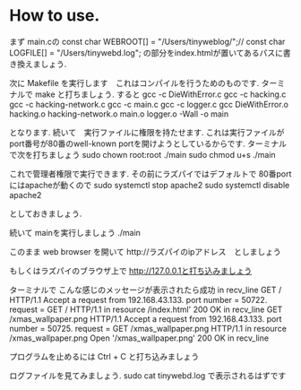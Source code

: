 # How to use.
まず main.cの
const char WEBROOT[] = "/Users/tinyweblog/";//
const char LOGFILE[] = "/Users/tinywebd.log";
の部分をindex.htmlが置いてあるパスに書き換えましょう.

次に
Makefile を実行します　これはコンパイルを行うためのものです.
ターミナルで
make
と打ちましょう.
すると
gcc -c DieWithError.c
gcc -c hacking.c
gcc -c hacking-network.c
gcc -c main.c
gcc -c logger.c
gcc DieWithError.o hacking.o hacking-network.o main.o logger.o -Wall -o main

となります.
続いて　実行ファイルに権限を持たせます. 
これは実行ファイルが　port番号が80番のwell-known portを開けようとしているからです.
ターミナルで次を打ちましょう
sudo chown root:root ./main
sudo chmod u+s ./main

これで管理者権限で実行できます.
その前にラズパイではデフォルトで 80番portにはapacheが動くので
sudo systemctl stop apache2
sudo systemctl disable apache2

としておきましょう.

続いて mainを実行しましょう
./main

このまま web browser を開いて
http://ラズパイのipアドレス　としましょう

もしくはラズパイのブラウザ上で http://127.0.0.1と打ち込みましょう




ターミナルで こんな感じのメッセージが表示されたら成功
in recv_line
GET / HTTP/1.1
Accept a request from 192.168.43.133. port number = 50722. request = GET / HTTP/1.1
in resource /index.html' 	200 OK
in recv_line
GET /xmas_wallpaper.png HTTP/1.1
Accept a request from 192.168.43.133. port number = 50725. request = GET /xmas_wallpaper.png HTTP/1.1
in resource /xmas_wallpaper.png	 Open '/xmas_wallpaper.png' 	200 OK
in recv_line

プログラムを止めるには Ctrl + C と打ち込みましょう

ログファイルを見てみましょう.
sudo cat tinywebd.log
で表示されるはずです



